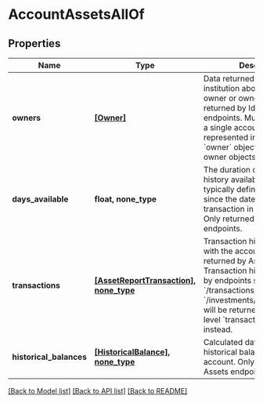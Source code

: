 # AccountAssetsAllOf

## Properties
Name | Type | Description | Notes
------------ | ------------- | ------------- | -------------
**owners** | [**[Owner]**](Owner.md) | Data returned by the financial institution about the account owner or owners. Only returned by Identity or Assets endpoints. Multiple owners on a single account will be represented in the same &#x60;owner&#x60; object, not in multiple owner objects within the array. | 
**days_available** | **float, none_type** | The duration of transaction history available for this Item, typically defined as the time since the date of the earliest transaction in that account. Only returned by Assets endpoints. | [optional] 
**transactions** | [**[AssetReportTransaction], none_type**](AssetReportTransaction.md) | Transaction history associated with the account. Only returned by Assets endpoints. Transaction history returned by endpoints such as &#x60;/transactions/get&#x60; or &#x60;/investments/transactions/get&#x60; will be returned in the top-level &#x60;transactions&#x60; field instead. | [optional] 
**historical_balances** | [**[HistoricalBalance], none_type**](HistoricalBalance.md) | Calculated data about the historical balances on the account. Only returned by Assets endpoints. | [optional] 

[[Back to Model list]](../README.md#documentation-for-models) [[Back to API list]](../README.md#documentation-for-api-endpoints) [[Back to README]](../README.md)


